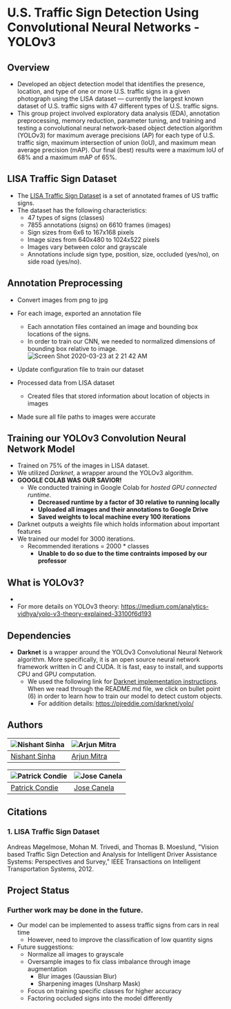# U.S. Traffic Sign Detection Using Convolutional Neural Networks - YOLOv3
## Overview
* Developed an object detection model that identifies the presence, location, and type of one or more U.S. traffic signs in a given photograph using the LISA dataset — currently the largest known dataset of U.S. traffic signs with 47 different types of U.S. traffic signs.
* This group project involved exploratory data analysis (EDA), annotation preprocessing, memory reduction, parameter tuning, and training and testing a convolutional neural network-based object detection algorithm (YOLOv3) for maximum average precisions (AP) for each type of U.S. traffic sign, maximum intersection of union (IoU), and maximum mean average precision (mAP). Our final (best) results were a maximum IoU of 68% and a maximum mAP of 65%. 

## LISA Traffic Sign Dataset
* The [LISA Traffic Sign Dataset](http://cvrr.ucsd.edu/LISA/lisa-traffic-sign-dataset.html) is a set of annotated frames of US traffic signs.
* The dataset has the following characteristics:
  * 47 types of signs (classes)
  * 7855 annotations (signs) on 6610 frames (images)
  * Sign sizes from 6x6 to 167x168 pixels
  * Image sizes from 640x480 to 1024x522 pixels
  * Images vary between color and grayscale
  * Annotations include sign type, position, size, occluded (yes/no), on side road (yes/no).
## Annotation Preprocessing
* Convert images from png to jpg
* For each image, exported an annotation file
  * Each annotation files contained an image and bounding box locations of the signs.
  * In order to train our CNN, we needed to normalized dimensions of bounding box relative to image.
  ![Screen Shot 2020-03-23 at 2 21 42 AM](https://user-images.githubusercontent.com/56474640/77287934-1a9f2200-6cad-11ea-936d-e945c5caa569.png)
  
* Update configuration file to train our dataset
* Processed data from LISA dataset
  * Created files that stored information about location of objects in images
* Made sure all file paths to images were accurate

## Training our YOLOv3 Convolution Neural Network Model 
* Trained on 75% of the images in LISA dataset.
* We utilized *Darknet*, a wrapper around the YOLOv3 algorithm.
* **GOOGLE COLAB WAS OUR SAVIOR!**
  * We conducted training in Google Colab for *hosted GPU connected runtime*. 
    * **Decreased runtime by a factor of 30 relative to running locally**
    * **Uploaded all images and their annotations to Google Drive**
    * **Saved weights to local machine every 100 iterations**
* Darknet outputs a weights file which holds information about important features
* We trained our model for 3000 iterations.
  * Recommended iterations = 2000 * classes 
    * **Unable to do so due to the time contraints imposed by our professor**

## What is YOLOv3?
*
* For more details on YOLOv3 theory: https://medium.com/analytics-vidhya/yolo-v3-theory-explained-33100f6d193

## Dependencies
* **Darknet** is a wrapper around the YOLOv3 Convolutional Neural Network algorithm. More specifically, it is an open source neural network framework written in C and CUDA. It is fast, easy to install, and supports CPU and GPU computation. 
  * We used the following link for [Darknet implementation instructions](https://github.com/AlexeyAB/darknet/blob/master/README.md#yolo-v3-in-other-frameworks). When we read through the README.md file, we click on bullet point (6) in order to learn how to train our model to detect custom objects.
    * For addition details: https://pjreddie.com/darknet/yolo/

## Authors
![Nishant Sinha](https://avatars1.githubusercontent.com/u/46798485?s=400&u=e15e4723b7b3729b1d8f65fe2da44c519c7df345&v=4) | ![Arjun Mitra](https://avatars1.githubusercontent.com/u/42727780?s=400&v=4) | 
----------------------------------------------------------- | ----------------------------------------------------------- |
[Nishant Sinha](https://github.com/sinha-nishant) | [Arjun Mitra](https://github.com/arjunmitra) | [Patrick Condie]

![Patrick Condie](https://avatars2.githubusercontent.com/u/42784051?s=400&v=4) | ![Jose Canela](https://avatars1.githubusercontent.com/u/56474640?s=400&u=f847953fb3b95a50302bc3503c5837d01b9cfafd&v=4) | 
----------------------------------------------------------- | ----------------------------------------------------------- |
[Patrick Condie](https://github.com/pcondie) | [Jose Canela](https://github.com/JoseCanela)

## Citations
### 1. LISA Traffic Sign Dataset
Andreas Møgelmose, Mohan M. Trivedi, and Thomas B. Moeslund, "Vision based Traffic Sign Detection and Analysis for Intelligent Driver Assistance Systems: Perspectives and Survey," IEEE Transactions on Intelligent Transportation Systems, 2012.

## Project Status
### Further work may be done in the future.
* Our model can be implemented to assess traffic signs from cars in real time
  * However, need to improve the classification of low quantity signs
* Future suggestions:
  * Normalize all images to grayscale
  * Oversample images to fix class imbalance through image augmentation
    * Blur images (Gaussian Blur)
    * Sharpening images (Unsharp Mask)
  * Focus on training specific classes for higher accuracy
  * Factoring occluded signs into the model differently

